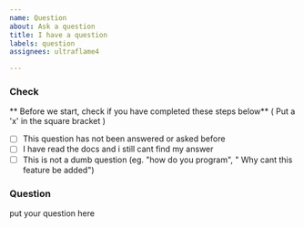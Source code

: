 ```yaml
---
name: Question
about: Ask a question
title: I have a question
labels: question
assignees: ultraflame4

---
```


### Check
** Before we start, check if you have completed these steps below**
( Put a 'x' in the square bracket )
- [ ] This question has not been answered or asked before
- [ ] I have read the docs and i still cant find my answer 
- [ ] This is not a dumb question (eg. "how do you program", " Why cant this feature be added")

### Question
put your question here
